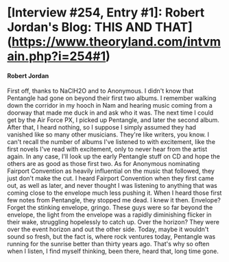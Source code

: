 # [Interview #254, Entry #1]: Robert Jordan's Blog: THIS AND THAT](https://www.theoryland.com/intvmain.php?i=254#1)

#### Robert Jordan

First off, thanks to NaClH2O and to Anonymous. I didn't know that Pentangle had gone on beyond their first two albums. I remember walking down the corridor in my hooch in Nam and hearing music coming from a doorway that made me duck in and ask who it was. The next time I could get by the Air Force PX, I picked up Pentangle, and later the second album. After that, I heard nothing, so I suppose I simply assumed they had vanished like so many other musicians. They're like writers, you know. I can't recall the number of albums I've listened to with excitement, like the first novels I've read with excitement, only to never hear from the artist again. In any case, I'll look up the early Pentangle stuff on CD and hope the others are as good as those first two. As for Anonymous nominating Fairport Convention as heavily influential on the music that followed, they just don't make the cut. I heard Fairport Convention when they first came out, as well as later, and never thought I was listening to anything that was coming close to the envelope much less pushing it. When I heard those first few notes from Pentangle, they stopped me dead. I knew it then. Envelope? Forget the stinking envelope, gringo. These guys were so far beyond the envelope, the light from the envelope was a rapidly diminishing flicker in their wake, struggling hopelessly to catch up. Over the horizon? They were over the event horizon and out the other side. Today, maybe it wouldn't sound so fresh, but the fact is, where rock ventures today, Pentangle was running for the sunrise better than thirty years ago. That's why so often when I listen, I find myself thinking, been there, heard that, long time gone.

